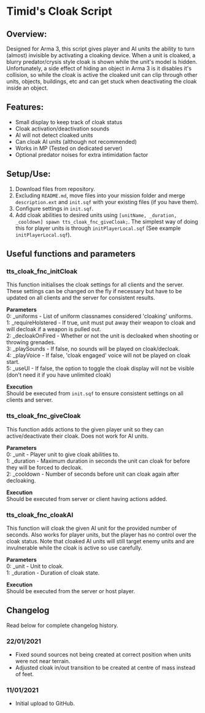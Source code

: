 # Timid's Cloak Script
## Overview:
Designed for Arma 3, this script gives player and AI units the ability to turn (almost) invisible by activating a cloaking device. When a unit is cloaked, a blurry predator/crysis style cloak is shown while the unit's model is hidden. Unfortunately, a side effect of hiding an object in Arma 3 is it disables it's collision, so while the cloak is active the cloaked unit can clip through other units, objects, buildings, etc and can get stuck when deactivating the cloak inside an object.

## Features:
- Small display to keep track of cloak status
- Cloak activation/deactivation sounds
- AI will not detect cloaked units
- Can cloak AI units (although not recommended)
- Works in MP (Tested on dedicated server)
- Optional predator noises for extra intimidation factor

## Setup/Use:
1. Download files from repository.
2. Excluding `README.md`, move files into your mission folder and merge `description.ext` and `init.sqf` with your existing files (if you have them).
3. Configure settings in `init.sqf`.
4. Add cloak abilities to desired units using `[unitName, _duration, _cooldown] spawn tts_cloak_fnc_giveCloak;`. The simplest way of doing this for player units is through `initPlayerLocal.sqf` (See example `initPlayerLocal.sqf`).

## Useful functions and parameters
### tts_cloak_fnc_initCloak
This function initialises the cloak settings for all clients and the server. These settings can be changed on the fly if necessary but have to be updated on all clients and the server for consistent results.

**Parameters**  
0: _uniforms - List of uniform classnames considered 'cloaking' uniforms.  
1: _requireHolstered - If true, unit must put away their weapon to cloak and will decloak if a weapon is pulled out.  
2: _decloakOnFired - Whether or not the unit is decloaked when shooting or throwing grenades.  
3: _playSounds - If false, no sounds will be played on cloak/decloak.  
4: _playVoice - If false, 'cloak engaged' voice will not be played on cloak start.  
5: _useUI - If false, the option to toggle the cloak display will not be visible (don't need it if you have unlimited cloak)

**Execution**  
Should be executed from `init.sqf` to ensure consistent settings on all clients and server.

### tts_cloak_fnc_giveCloak
This function adds actions to the given player unit so they can active/deactivate their cloak. Does not work for AI units.

**Parameters**  
0: _unit - Player unit to give cloak abilities to.  
1: _duration - Maximum duration in seconds the unit can cloak for before they will be forced to decloak.  
2: _cooldown - Number of seconds before unit can cloak again after decloaking.  

**Execution**  
Should be executed from server or client having actions added.

### tts_cloak_fnc_cloakAI
This function will cloak the given AI unit for the provided number of seconds. Also works for player units, but the player has no control over the cloak status. Note that cloaked AI units will still target enemy units and are invulnerable while the cloak is active so use carefully. 

**Parameters**  
0: _unit - Unit to cloak.  
1: _duration - Duration of cloak state.  

**Execution**  
Should be executed from the server or host player.

## Changelog
Read below for complete changelog history.

### 22/01/2021
- Fixed sound sources not being created at correct position when units were not near terrain.
- Adjusted cloak in/out transition to be created at centre of mass instead of feet.

### 11/01/2021
- Initial upload to GitHub.
